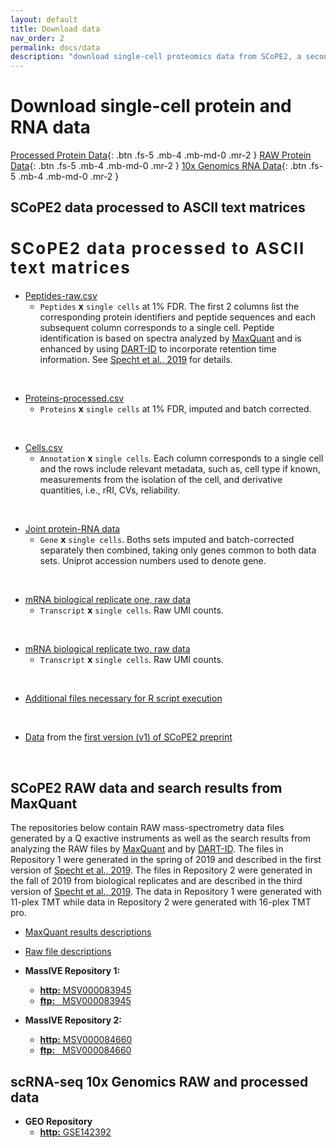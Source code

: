 ```yaml
---
layout: default
title: Download data
nav_order: 2
permalink: docs/data
description: "download single-cell proteomics data from SCoPE2, a second generation SCoPE-MS"
---
```


# Download single-cell protein and RNA data

[Processed Protein Data](https://doi.org/10.1101/665307){: .btn .fs-5 .mb-4 .mb-md-0 .mr-2 }
[RAW Protein Data](https://doi.org/10.1101/665307){: .btn .fs-5 .mb-4 .mb-md-0 .mr-2 }
[10x Genomics RNA Data](https://doi.org/10.1101/665307){: .btn .fs-5 .mb-4 .mb-md-0 .mr-2 }


## SCoPE2 data processed to ASCII text matrices
<h2 style="letter-spacing: 2px; font-size: 26px;" id="Ribosome-Specialization" >SCoPE2 data processed to ASCII text matrices</h2>

* [Peptides-raw.csv](https://drive.google.com/open?id=1c9fwYI4qf9LzaQHf0wXoYAr2fuqNhNll)
  - `Peptides` **x** `single cells` at 1% FDR.  The first 2 columns list the corresponding protein identifiers and peptide sequences and each subsequent column corresponds to a single cell. Peptide identification is based on spectra analyzed by [MaxQuant](https://www.maxquant.org/)  and is enhanced by using [DART-ID](https://dart-id.slavovlab.net/) to incorporate retention time information. See [Specht et al., 2019](https://www.biorxiv.org/content/10.1101/665307v3) for details.   

&nbsp;

* [Proteins-processed.csv](https://drive.google.com/open?id=1c5Z3b_2gOwDyHCLm9ycY3hXckY1GDd5L)
   - `Proteins` **x** `single cells` at 1% FDR, imputed and batch corrected.

&nbsp;

* [Cells.csv](https://drive.google.com/open?id=1c0nUlgQN1CjeWMZGjC_bTmcAe-e9rfaT)
   - `Annotation` **x**  `single cells`. Each column corresponds to a single cell and the rows include relevant metadata, such as, cell type if known, measurements from the isolation of the cell, and derivative quantities, i.e., rRI, CVs, reliability.

&nbsp;

* [Joint protein-RNA data](https://drive.google.com/open?id=1bzLv2h6A91CtWMc73rKZrZGmyHP5c4B5)
   - `Gene` **x**  `single cells`. Boths sets imputed and batch-corrected separately then combined, taking only genes common to both data sets. Uniprot accession numbers used to denote gene.

&nbsp;

* [mRNA biological replicate one, raw data](https://drive.google.com/open?id=1cN6UgSrZfqKdOjwJ0VyEYp6m_Fy9eANR)
   - `Transcript` **x**  `single cells`. Raw UMI counts.

&nbsp;

* [mRNA biological replicate two, raw data](https://drive.google.com/open?id=1cuoYiqKgzVnUoFnFmrpXWKVfaFwiboeo)
   - `Transcript` **x**  `single cells`. Raw UMI counts.

&nbsp;

* [Additional files necessary for R script execution](https://drive.google.com/open?id=1VzBfmNxziRYqayx3SP-cOe2gu129Obgx)

&nbsp;

* [Data](https://drive.google.com/open?id=1cMQ-SIGpHwSfx9wJF2fIa-t8yX329LPM) from the [first version (v1) of SCoPE2 preprint](https://www.biorxiv.org/content/10.1101/665307v1)

&nbsp;

## SCoPE2 RAW data and search results from MaxQuant
The repositories below contain RAW mass-spectrometry data files generated by a Q exactive instruments as well as the search results from analyzing the  RAW files by [MaxQuant](https://www.maxquant.org/)  and by [DART-ID](https://dart-id.slavovlab.net/). The files in Repository 1 were generated in the spring of 2019 and described in the first version of [Specht et al., 2019](https://www.biorxiv.org/content/10.1101/665307v2). The files in Repository 2 were generated in the fall of 2019 from biological replicates and are described in the third version of [Specht et al., 2019](https://www.biorxiv.org/content/10.1101/665307v3). The data in Repository 1 were generated with 11-plex TMT while data in Repository 2 were generated with 16-plex TMT pro.

* [MaxQuant results descriptions](https://drive.google.com/open?id=1qXThKpGPx1tBcxvYFvNM0zCSeyILDzE6)

* [Raw file descriptions](https://drive.google.com/open?id=1-RPN6FOk3ULhkmIH7uc3pIgyQjRkdIdJ)

* **MassIVE Repository 1:**
  - [**http:**  MSV000083945](https://massive.ucsd.edu/ProteoSAFe/dataset.jsp?task=de6aace2096845378ab9ef288e43aa75)
  - [**ftp:** &nbsp; MSV000083945](ftp://massive.ucsd.edu/MSV000083945)

* **MassIVE Repository 2:**
  - [**http:**  MSV000084660](https://massive.ucsd.edu/ProteoSAFe/dataset.jsp?accession=MSV000084660)
  - [**ftp:** &nbsp; MSV000084660](ftp://massive.ucsd.edu/MSV000084660)

## scRNA-seq 10x Genomics RAW and processed data
* **GEO Repository**
  - [**http:**  GSE142392](https://www.ncbi.nlm.nih.gov/geo/query/acc.cgi?acc=GSE142392)
